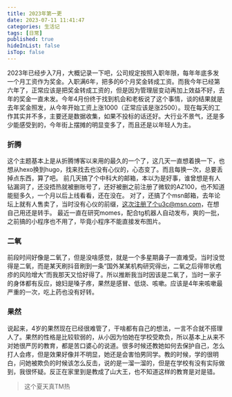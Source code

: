 ```yaml
---
title: 2023年第一更
date: 2023-07-11 11:41:47
categories: 生活记
tags: [日常]
published: true
hideInList: false
isTop: false
---
```


2023年已经步入7月，大概记录一下吧，公司规定按照入职年限，每年年底多发一个月工资作为奖金。入职满6年，把多的6个月奖金转成工资。而我今年已经第六年了，正常应该是把奖金转成工资的，但是因为管理层变动再加上效益不好，去年的奖金一直未发。今年4月份终于找到机会和老板说了这个事情，谈的结果就是去年奖金照发，从今年开始工资上涨1000（正常应该是涨2500）。现在每天的工作其实并不多，主要还是数据收集，如果不投标的话还好。大行业不景气，还是多少能感受到的，今年街上摆摊的明显变多了，而且还是以年轻人为主。

### 折腾
 这个主题基本上是从折腾博客以来用的最久的一个了，这几天一直想着换一下，也想从hexo换到hugo，找来找去也没有心仪的，心态变了。而且每换一次，总要丢掉点东西，算了吧。
 前几天搞了个中科大的邮箱，本以为是好事，谁曾想是有人钻漏洞了，还没捂热就被删账号了，还好被删之前注册了微软的AZ100，也不知道能挺多久，一个月以后上线看看，还在没在。
 对了，还搞了个msn邮箱，去年论坛上就有人售卖了，当时没有心仪的前缀，这次注册了个u3c@msn.com，在想自己用还是转手。
最近一直在研究momes，配合tg机器人自动发布，爽的一批，之前搞的小程序也不用了，毕竟小程序不能直接发布图片。
### 二氧
前段时间好像是二氧了，但是没啥感觉，就是一个多星期鼻子一直难受。当时没觉得是二氧，而是某天刷抖音刷到一条“国外某某机构研究得出，二氧之后得带状疱疹的风险增大”而我那天又恰好得了。所以推断我当时因该是二氧了，当时一家子的身体都有反应，媳妇是嗓子疼，果然是感冒、低烧、咳嗽。应该是4年来咳嗽最严重的一次，吃上药也没有好转。
### 果然
说起来，4岁的果然现在已经很难管了，干啥都有自己的想法，一言不合就不搭理人了。果然的性格是比较软弱的，从小因为怕她在学校受欺负，所以基本上从来不对她很严厉的教育，都是苦口婆心的说道。很多时候还教她如何去保护自己，怎么打人会疼，但是效果好像并不明显，她还是会害怕男同学。教的时候，学的很明白，问她被欺负的时候该怎么反击，说的是一溜一溜的，但是在学校有没有实际做到，我很怀疑。反正在家里到是教成了山大王，也不知道这样的教育是对是错。

> 这个夏天真TM热